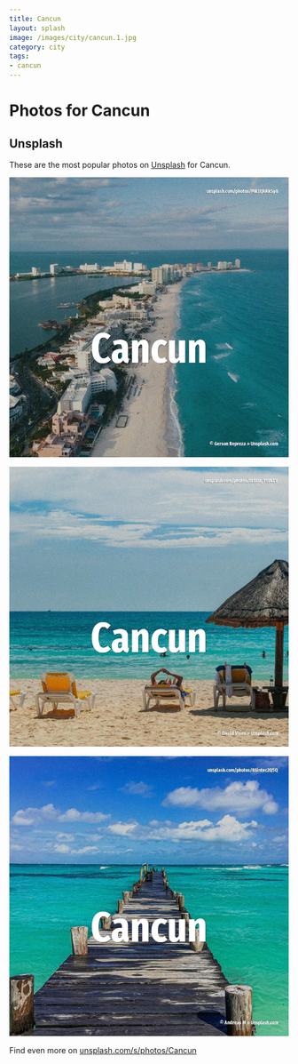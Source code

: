 ```yaml
---
title: Cancun
layout: splash
image: /images/city/cancun.1.jpg
category: city
tags:
- cancun
---
```

# Photos for Cancun

## Unsplash

These are the most popular photos on [Unsplash](https://unsplash.com) for Cancun.

![Cancun](/images/city/cancun.1.jpg)

![Cancun](/images/city/cancun.2.jpg)

![Cancun](/images/city/cancun.3.jpg)

Find even more on [unsplash.com/s/photos/Cancun](https://unsplash.com/s/photos/Cancun)